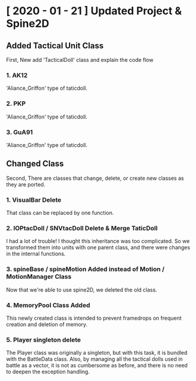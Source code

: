# [ 2020 - 01 - 21 ]  Updated Project & Spine2D

## Added Tactical Unit Class
 First, New add 'TacticalDoll' class and explain the code flow

### 1. AK12
 'Aliance_Griffon' type of taticdoll.

### 2. PKP
 'Aliance_Griffon' type of taticdoll.

### 3. GuA91
 'Aliance_Griffon' type of taticdoll.


## Changed Class
 Second, There are classes that change, delete, or create new classes as they are ported.


### 1. VisualBar Delete
 That class can be replaced by one function.


### 2. IOPtacDoll / SNVtacDoll Delete & Merge TaticDoll
 I had a lot of trouble! I thought this inheritance was too complicated.
So we transformed them into units with one parent class, and there were changes in the internal functions.


### 3. spineBase / spineMotion Added instead of Motion / MotionManager Class
 Now that we're able to use spine2D, we deleted the old class.
 

### 4. MemoryPool Class Added
 This newly created class is intended to prevent framedrops on frequent creation and deletion of memory.
 
 
### 5. Player singleton delete
 The Player class was originally a singleton, but with this task, it is bundled with the BattleData class.
Also, by managing all the tactical dolls used in battle as a vector, it is not as cumbersome as before, 
and there is no need to deepen the exception handling.
